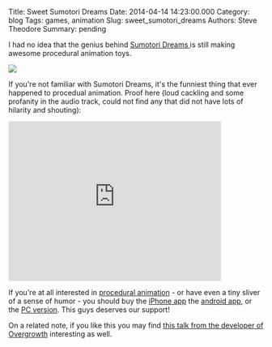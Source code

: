 Title: Sweet Sumotori Dreams
Date: 2014-04-14 14:23:00.000
Category: blog
Tags: games, animation 
Slug: sweet_sumotori_dreams
Authors: Steve Theodore
Summary: pending

I had no idea that the genius behind [Sumotori Dreams ](http://www.gravitysensation.com/sumotori/)is still making awesome procedural animation toys.   
  

[![](http://www.gravitysensation.com/sumotori/kezd.jpg)](http://www.gravitysensation.com/sumotori/kezd.jpg)

  
If you're not familiar with Sumotori Dreams, it's the funniest thing that ever happened to procedual animation.  Proof here (loud cackling and some profanity in the audio track, could not find any that did not have lots of hilarity and shouting):  
  
<iframe width="420" height="315" src="https://www.youtube.com/embed/hOvq3-oG5BM" frameborder="0" allowfullscreen></iframe>
  
If you're at all interested in [procedural animation](interesting_graphics_and_animation_research.html) \- or have even a tiny sliver of a sense of humor - you should buy the [iPhone app](https://itunes.apple.com/us/app/sumotori-dreams/id838455884?ls=1&mt=8) the [android app](https://play.google.com/store/apps/details?id=com.gravitysensation.sumotori), or the [PC version](http://www.gravitysensation.com/sumotori/Sumotori_Full___Setup.exe).  This guys deserves our support!  
  
On a related note, if you like this you may find [this talk from the developer of Overgrowth](http://aigamedev.com/open/access/overgrowth/) interesting as well.  
  
  


